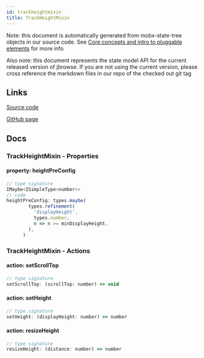 ```yaml
---
id: trackheightmixin
title: TrackHeightMixin
---
```


Note: this document is automatically generated from mobx-state-tree objects in
our source code. See
[Core concepts and intro to pluggable elements](/docs/developer_guide/) for more
info

Also note: this document represents the state model API for the current released
version of jbrowse. If you are not using the current version, please cross
reference the markdown files in our repo of the checked out git tag

## Links

[Source code](https://github.com/GMOD/jbrowse-components/blob/main/plugins/linear-genome-view/src/BaseLinearDisplay/models/TrackHeightMixin.tsx)

[GitHub page](https://github.com/GMOD/jbrowse-components/tree/main/website/docs/models/TrackHeightMixin.md)

## Docs

### TrackHeightMixin - Properties

#### property: heightPreConfig

```js
// type signature
IMaybe<ISimpleType<number>>
// code
heightPreConfig: types.maybe(
        types.refinement(
          'displayHeight',
          types.number,
          n => n >= minDisplayHeight,
        ),
      )
```

### TrackHeightMixin - Actions

#### action: setScrollTop

```js
// type signature
setScrollTop: (scrollTop: number) => void
```

#### action: setHeight

```js
// type signature
setHeight: (displayHeight: number) => number
```

#### action: resizeHeight

```js
// type signature
resizeHeight: (distance: number) => number
```
